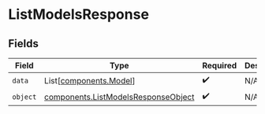 # ListModelsResponse


## Fields

| Field                                                                                  | Type                                                                                   | Required                                                                               | Description                                                                            |
| -------------------------------------------------------------------------------------- | -------------------------------------------------------------------------------------- | -------------------------------------------------------------------------------------- | -------------------------------------------------------------------------------------- |
| `data`                                                                                 | List[[components.Model](../../models/shared/model.md)]                                 | :heavy_check_mark:                                                                     | N/A                                                                                    |
| `object`                                                                               | [components.ListModelsResponseObject](../../models/shared/listmodelsresponseobject.md) | :heavy_check_mark:                                                                     | N/A                                                                                    |